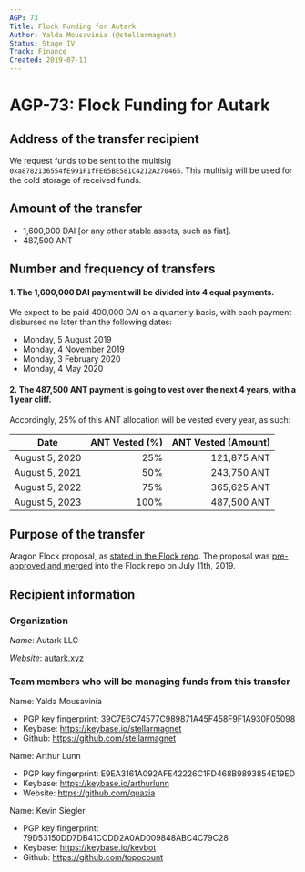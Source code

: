 ```yaml
---
AGP: 73
Title: Flock Funding for Autark
Author: Yalda Mousavinia (@stellarmagnet)
Status: Stage IV
Track: Finance
Created: 2019-07-11
---
```


# AGP-73: Flock Funding for Autark

## Address of the transfer recipient

We request funds to be sent to the multisig `0xa8782136554fE991F1fFE65BE581C4212A270465`. This multisig will be used for the cold storage of received funds.

## Amount of the transfer

- 1,600,000 DAI [or any other stable assets, such as fiat].
- 487,500 ANT

## Number and frequency of transfers
#### 1. The 1,600,000 DAI payment will be divided into 4 equal payments.

We expect to be paid 400,000 DAI on a quarterly basis, with each payment disbursed no later than the following dates:
- Monday, 5 August 2019
- Monday, 4 November 2019
- Monday, 3 February 2020
- Monday, 4 May 2020

#### 2. The 487,500 ANT payment is going to vest over the next 4 years, with a 1 year cliff. 

Accordingly, 25% of this ANT allocation will be vested every year, as such:

| Date | ANT Vested (%) | ANT Vested (Amount) |
|----|----:|----:|
| August 5, 2020 | 25% | 121,875 ANT |
| August 5, 2021 | 50% | 243,750 ANT|
| August 5, 2022 | 75% | 365,625 ANT|
| August 5, 2023 | 100% | 487,500 ANT|
  
## Purpose of the transfer

Aragon Flock proposal, as [stated in the Flock repo](https://github.com/aragon/flock/blob/master/teams/Autark/2019_ANV-3.md). The proposal was [pre-approved and merged](https://github.com/aragon/flock/pull/21#pullrequestreview-260649052) into the Flock repo on July 11th, 2019.


## Recipient information

### Organization

_Name_: Autark LLC

_Website_: [autark.xyz](https://autark.xyz)


### Team members who will be managing funds from this transfer

Name: Yalda Mousavinia

- PGP key fingerprint: 39C7E6C74577C989871A45F458F9F1A930F05098
- Keybase: https://keybase.io/stellarmagnet
- Github: https://github.com/stellarmagnet


Name: Arthur Lunn

- PGP key fingerprint: E9EA3161A092AFE42226C1FD468B9893854E19ED
- Keybase: https://keybase.io/arthurlunn
- Website: https://github.com/quazia


Name: Kevin Siegler

- PGP key fingerprint: 79D53150DD7DB41CCDD2A0AD009848ABC4C79C28
- Keybase: https://keybase.io/kevbot
- Github: https://github.com/topocount
